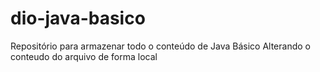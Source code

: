 # dio-java-basico
Repositório para armazenar todo o conteúdo de Java Básico 
Alterando o conteudo do arquivo de forma local